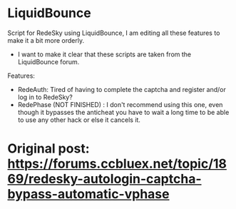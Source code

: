 # LiquidBounce
Script for RedeSky using LiquidBounce, I am editing all these features to make it a bit more orderly.

- I want to make it clear that these scripts are taken from the LiquidBounce forum.

Features:
- RedeAuth:
  Tired of having to complete the captcha and register and/or log in to RedeSky?
- RedePhase (NOT FINISHED) :
  I don't recommend using this one, even though it bypasses the anticheat you have to wait a long time to be able to use any other hack or else it cancels it.
  
  
# Original post: https://forums.ccbluex.net/topic/1869/redesky-autologin-captcha-bypass-automatic-vphase
